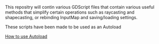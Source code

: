 This repositry will contin various GDScript files that contain various useful methods that simplify certain operations such as raycasting and shapecasting, or rebinding InputMap and saving/loading settings.


These scripts have been made to be used as an Autoload

[How to use Autoload](https://docs.godotengine.org/en/stable/tutorials/scripting/singletons_autoload.html)
